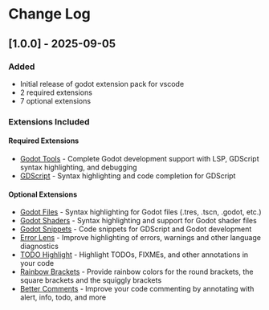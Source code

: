 # Change Log

## [1.0.0] - 2025-09-05

### Added
- Initial release of godot extension pack for vscode
- 2 required extensions
- 7 optional extensions

### Extensions Included

#### Required Extensions
- [Godot Tools](https://marketplace.visualstudio.com/items?itemName&#x3D;geequlim.godot-tools) - Complete Godot development support with LSP, GDScript syntax highlighting, and debugging
- [GDScript](https://marketplace.visualstudio.com/items?itemName&#x3D;jjkim.gdscript) - Syntax highlighting and code completion for GDScript

#### Optional Extensions  
- [Godot Files](https://marketplace.visualstudio.com/items?itemName&#x3D;alfish.godot-files) - Syntax highlighting for Godot files (.tres, .tscn, .godot, etc.)
- [Godot Shaders](https://marketplace.visualstudio.com/items?itemName&#x3D;arkii.godot-shaders) - Syntax highlighting and support for Godot shader files
- [Godot Snippets](https://marketplace.visualstudio.com/items?itemName&#x3D;razoric.gdscript-snippets) - Code snippets for GDScript and Godot development
- [Error Lens](https://marketplace.visualstudio.com/items?itemName&#x3D;usernamehw.errorlens) - Improve highlighting of errors, warnings and other language diagnostics
- [TODO Highlight](https://marketplace.visualstudio.com/items?itemName&#x3D;wayou.vscode-todo-highlight) - Highlight TODOs, FIXMEs, and other annotations in your code
- [Rainbow Brackets](https://marketplace.visualstudio.com/items?itemName&#x3D;2gua.rainbow-brackets) - Provide rainbow colors for the round brackets, the square brackets and the squiggly brackets
- [Better Comments](https://marketplace.visualstudio.com/items?itemName&#x3D;aaron-bond.better-comments) - Improve your code commenting by annotating with alert, info, todo, and more
